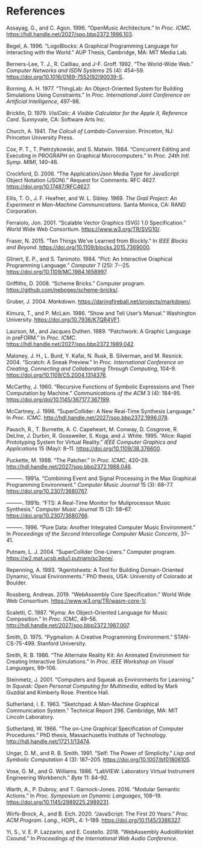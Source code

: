 # References

Assayag, G., and C. Agon. 1996. “OpenMusic Architecture.” In *Proc.
ICMC*. <https://hdl.handle.net/2027/spo.bbp2372.1996.103>.

Begel, A. 1996. “LogoBlocks: A Graphical Programming Language for
Interacting with the World.” AUP Thesis, Cambridge, MA: MIT Media Lab.

Berners-Lee, T. J., R. Cailliau, and J-F. Groff. 1992. “The World-Wide
Web.” *Computer Networks and ISDN Systems* 25 (4): 454–59.
<https://doi.org/10.1016/0169-7552(92)90039-S>.

Borning, A. H. 1977. “ThingLab: An Object-Oriented System for Building
Simulations Using Constraints.” In *Proc. International Joint Conference
on Artificial Intelligence*, 497–98.

Bricklin, D. 1979. *VisiCalc: A Visible Calculator for the Apple II,
Reference Card*. Sunnyvale, CA: Software Arts Inc.

Church, A. 1941. *The Calculi of Lambda-Conversion*. Princeton, NJ:
Princeton University Press.

Cox, P. T., T. Pietrzykowski, and S. Matwin. 1984. “Concurrent Editing
and Executing in PROGRAPH on Graphical Microcomputers.” In *Proc. 24th
Intl. Symp. MIMI*, 140–46.

Crockford, D. 2006. “The Application/Json Media Type for JavaScript
Object Notation (JSON).” Request for Comments. RFC 4627.
<https://doi.org/10.17487/RFC4627>.

Ellis, T. O., J. F. Heafner, and W. L. Sibley. 1969. *The Grail Project:
An Experiment in Man-Machine Communications*. Santa Monica, CA: RAND
Corporation.

Ferraiolo, Jon. 2001. “Scalable Vector Graphics (SVG) 1.0
Specification.” World Wide Web Consortium.
<https://www.w3.org/TR/SVG10/>.

Fraser, N. 2015. “Ten Things We’ve Learned from Blockly.” In *IEEE
Blocks and Beyond*. <https://doi.org/10.1109/blocks.2015.7369000>.

Glinert, E. P., and S. Tanimoto. 1984. “Pict: An Interactive Graphical
Programming Language.” *Computer* 7 (25): 7--25.
<https://doi.org/10.1109/MC.1984.1658997>.

Griffiths, D. 2008. “Scheme Bricks.” Computer program.
<https://github.com/nebogeo/scheme-bricks/>.

Gruber, J. 2004. *Markdown*.
<https://daringfireball.net/projects/markdown/>.

Kimura, T., and P. McLain. 1986. “Show and Tell User’s Manual.”
Washington University. <https://doi.org/10.7936/K7QR4VF1>.

Laurson, M., and Jacques Duthen. 1989. “Patchwork: A Graphic Language in
preFORM.” In *Proc. ICMC*.
<https://hdl.handle.net/2027/spo.bbp2372.1989.042>.

Maloney, J. H., L. Burd, Y. Kafai, N. Rusk, B. Silverman, and M.
Resnick. 2004. “Scratch: A Sneak Preview.” In *Proc. International
Conference on Creating, Connecting and Collaborating Through Computing*,
104–9. <https://doi.org/10.1109/C5.2004.1314376>.

McCarthy, J. 1960. “Recursive Functions of Symbolic Expressions and
Their Computation by Machine.” *Communications of the ACM* 3 (4):
184–95. <https://doi.org/doi/10.1145/367177.367199>.

McCartney, J. 1996. “SuperCollider: A New Real-Time Synthesis Language.”
In *Proc. ICMC*. <http://hdl.handle.net/2027/spo.bbp2372.1996.078>.

Pausch, R., T. Burnette, A. C. Capeheart, M. Conway, D. Cosgrove, R.
DeLIne, J. Durbin, R. Gossweiler, S. Koga, and J. White. 1995. “Alice:
Rapid Prototyping System for Virtual Reality.” *IEEE Computer Graphics
and Applications* 15 (May): 8–11. <https://doi.org/10.1109/38.376600>.

Puckette, M. 1988. “The Patcher.” In *Proc. ICMC*, 420–29.
<http://hdl.handle.net/2027/spo.bbp2372.1988.046>.

———. 1991a. “Combining Event and Signal Processing in the Max Graphical
Programming Environment.” *Computer Music Journal* 15 (3): 68–77.
<https://doi.org/10.2307/3680767>.

———. 1991b. “FTS: A Real-Time Monitor for Muliprocessor Music
Synthesis.” *Computer Music Journal* 15 (3): 58–67.
<https://doi.org/10.2307/3680766>.

———. 1996. “Pure Data: Another Integrated Computer Music Environment.”
In *Proceedings of the Second Intercollege Computer Music Concerts*,
37–41.

Putnam, L. J. 2004. “SuperCollider One-Liners.” Computer program.
<https://w2.mat.ucsb.edu/l.putnam/sc3one/>.

Repenning, A. 1993. “Agentsheets: A Tool for Building Domain-Oriented
Dynamic, Visual Environments.” PhD thesis, USA: University of Colorado
at Boulder.

Rossberg, Andreas. 2019. “WebAssembly Core Specification.” World Wide
Web Consortium. <https://www.w3.org/TR/wasm-core-1/>.

Scaletti, C. 1987. “Kyma: An Object-Oriented Language for Music
Composition.” In *Proc. ICMC*, 49–56.
<http://hdl.handle.net/2027/spo.bbp2372.1987.007>.

Smith, D. 1975. “Pygmalion: A Creative Programming Environment.”
STAN-CS-75-499. Stanford University.

Smith, R. B. 1986. “The Alternate Reality Kit: An Animated Environment
for Creating Interactive Simulations.” In *Proc. IEEE Workshop on Visual
Languages*, 99–106.

Steinmetz, J. 2001. “Computers and Squeak as Environments for Learning.”
In *Squeak: Open Personal Computing for Multimedia*, edited by Mark
Guzdial and Kimberly Rose. Prentice Hall.

Sutherland, I. E. 1963. “Sketchpad: A Man-Machine Graphical
Communication System.” Technical Report 296. Cambridge, MA: MIT Lincoln
Laboratory.

Sutherland, W. 1966. “The on-Line Graphical Specification of Computer
Procedures.” PhD thesis, Massachusetts Institute of Technology.
<http://hdl.handle.net/1721.1/13474>.

Ungar, D. M., and R. B. Smith. 1991. “Self: The Power of Simplicity.”
*Lisp and Symbolic Computation* 4 (3): 187–205.
<https://doi.org/10.1007/bf01806105>.

Vose, G. M., and G. Williams. 1986. “LabVIEW: Laboratory Virtual
Instrument Engineering Workbench.” *Byte* 11: 84–92.

Warth, A., P. Dubroy, and T. Garnock-Jones. 2016. “Modular Semantic
Actions.” In *Proc. Symposium on Dynamic Languages*, 108–19.
<https://doi.org/10.1145/2989225.2989231>.

Wirfs-Brock, A., and B. Eich. 2020. “JavaScript: The First 20 Years.”
*Proc. ACM Program. Lang.*, HOPL, 4: 1–189.
<https://doi.org/10.1145/3386327>.

Yi, S., V. E. P. Lazzarini, and E. Costello. 2018. “WebAssembly
AudioWorklet Csound.” In *Proceedings of the International Web Audio
Conference*.
